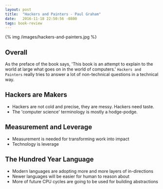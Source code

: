 ```yaml
---
layout: post
title:  "Hackers and Painters - Paul Graham"
date:   2016-11-18 22:50:56 -0800
tags: book-review
---
```


{% img /images/hackers-and-painters.jpg %}

Overall
---
As the preface of the book says, 'This book is an attempt to explain to the world at large what goes on in the world of computers.' `Hackers and Painters` really tries to answer a lot of non-technical questions in a technical way.

Hackers are Makers
---
- Hackers are not cold and precise, they are messy. Hackers need taste.
- The 'computer science' terminology is mostly a hodge-podge.

Measurement and Leverage
---
- Measurement is needed for transforming work into impact
- Technology is leverage

The Hundred Year Language
---
- Modern languages are adopting more and more layers of in-directions
- Newer languages will be easier for human to reason about
- More of future CPU cycles are going to be used for building abstractions
